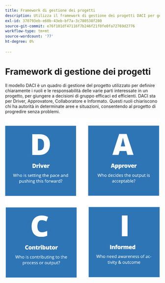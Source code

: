 ```yaml
---
title: Framework di gestione dei progetti
description: Utilizza il framework di gestione dei progetti DACI per gestire il tuo progetto e-commerce.
exl-id: 370793eb-e60b-43eb-bf7a-3c780538f280
source-git-commit: e76f101df47116f7b246f21f0fe0fa72769d2776
workflow-type: tm+mt
source-wordcount: '77'
ht-degree: 0%

---
```


# Framework di gestione dei progetti

Il modello DACI è un quadro di gestione del progetto utilizzato per definire chiaramente i ruoli e le responsabilità delle varie parti interessate in un progetto, per giungere a decisioni di gruppo efficaci ed efficienti. DACI sta per Driver, Approvatore, Collaboratore e Informato. Questi ruoli chiariscono chi ha autorità in determinate aree e situazioni, consentendo al progetto di progredire senza problemi.

![Diagramma di gestione dei progetti DACI](../../assets/playbooks/daci-model.png)
